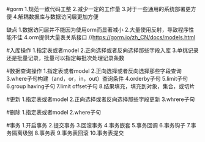 #gorm
1.规范一致代码工整
2.减少一定的工作量
3.对于一些通用的系统部署更方便
4.解耦数据库与数据访问层更加方便

缺点
1.数据访问层并不能因为使用orm而显著减小
2.大量使用反射，导致程序性能不佳
4.orm提供大量表关系接口
//https://gorm.io/zh_CN/docs/models.html


#入库操作
1.指定表或者model
2.正向选择或者反向选择那些字段入库
3.单挑记录还是批量记录，批量可以指定每批次处理记录条数

#数据查询操作
1.指定表或者model
2.正向选择或者反向选择那些字段查询
3.where子句构建（and，or，in，out）查询条件
4.orderby子句
5.limit子句
6.group having子句
7.limit offset子句
8.结果填充，填充到对象，集合，或切片


#更新
1.指定表或者model
2.正向选择或者反向选择那些字段更新
3.whrere子句

#删除
1.指定表或者model
2.where子句

#事务
1.开启事务
2.提交事务
3.回滚事务
4.事务嵌套
5.事务回调
6.事务钩子
7.事务隔离级别
8.事务表
9.事务表回滚
10.事务表提交    
